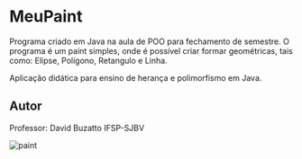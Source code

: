 # MeuPaint
Programa criado em Java na aula de POO para fechamento de semestre. 
O programa é um paint simples, onde é possível criar formar geométricas, tais como: Elipse, Polígono, Retangulo e Linha. 

Aplicação didática para ensino de herança e polimorfismo em Java.

## Autor
Professor: David Buzatto
IFSP-SJBV


![paint](https://github.com/luanajuliao/MeuPaintPOO/assets/128929284/9f43d5de-4374-42c5-9525-c1ac80c6e563)
